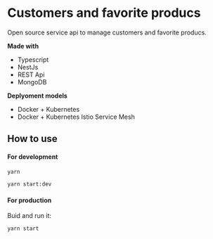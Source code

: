 # Customers and favorite producs

Open source service api to manage customers and favorite producs.

**Made with**
* Typescript
* NestJs
* REST Api
* MongoDB

**Deplyoment models**
* Docker + Kubernetes
* Docker + Kubernetes Istio Service Mesh

## How to use


#### For development

```sh
yarn

yarn start:dev
```

#### For production
Buid and run it:

```sh
yarn start
```

